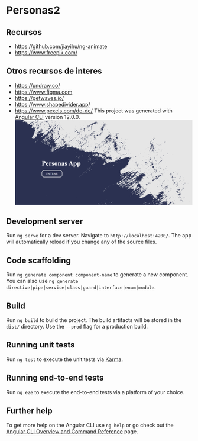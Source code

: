 # Personas2
## Recursos
* https://github.com/jiayihu/ng-animate
* https://www.freepik.com/
## Otros recursos de interes
* https://undraw.co/
* https://www.figma.com
* https://getwaves.io/
* https://www.shapedivider.app/
* https://www.pexels.com/de-de/
This project was generated with [Angular CLI](https://github.com/angular/angular-cli) version 12.0.0.
![images](nganimate.png)
## Development server

Run `ng serve` for a dev server. Navigate to `http://localhost:4200/`. The app will automatically reload if you change any of the source files.

## Code scaffolding

Run `ng generate component component-name` to generate a new component. You can also use `ng generate directive|pipe|service|class|guard|interface|enum|module`.

## Build

Run `ng build` to build the project. The build artifacts will be stored in the `dist/` directory. Use the `--prod` flag for a production build.

## Running unit tests

Run `ng test` to execute the unit tests via [Karma](https://karma-runner.github.io).

## Running end-to-end tests

Run `ng e2e` to execute the end-to-end tests via a platform of your choice.

## Further help

To get more help on the Angular CLI use `ng help` or go check out the [Angular CLI Overview and Command Reference](https://angular.io/cli) page.

